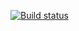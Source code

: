 [![Build status](https://ci.appveyor.com/api/projects/status/3x2b8rfemb6i6t2d?svg=true)](https://ci.appveyor.com/project/PollyRed/symbols-iterators-homework)
